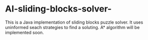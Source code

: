 # AI-sliding-blocks-solver-


This is a Java implementation of sliding blocks puzzle solver. It uses uninformed seach strategies to find a soluting. 
A* algorithm will be implemented soon.
